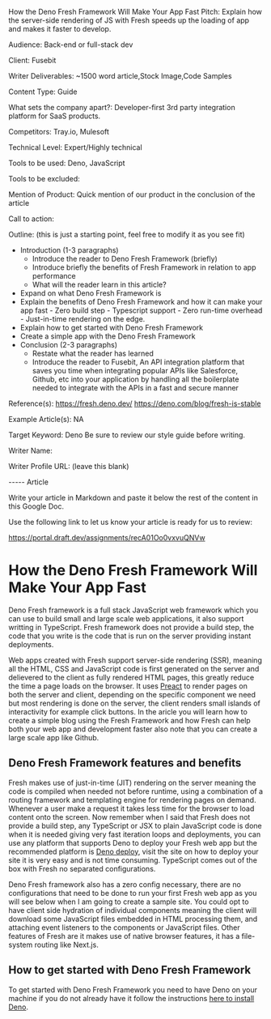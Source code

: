 How the Deno Fresh Framework Will Make Your App Fast
Pitch: Explain how the server-side rendering of JS with Fresh speeds up the loading of app and makes it faster to develop.

Audience: Back-end or full-stack dev

Client: Fusebit

Writer Deliverables: ~1500 word article,Stock Image,Code Samples

Content Type: Guide

What sets the company apart?: Developer-first 3rd party integration platform for SaaS products.

Competitors: Tray.io, Mulesoft

Technical Level: Expert/Highly technical

Tools to be used: Deno, JavaScript

Tools to be excluded: 

Mention of Product: Quick mention of our product in the conclusion of the article

Call to action: 

Outline: (this is just a starting point, feel free to modify it as you see fit)
- Introduction (1-3 paragraphs)
    - Introduce the reader to Deno Fresh Framework (briefly)
    - Introduce briefly the benefits of Fresh Framework in relation to app performance
    - What will the reader learn in this article?
- Expand on what Deno Fresh Framework is
- Explain the benefits of Deno Fresh Framework and how it can make your app fast
        - Zero build step
        - Typescript support
        - Zero run-time overhead
        - Just-in-time rendering on the edge.
- Explain how to get started with Deno Fresh Framework
- Create a simple app with the Deno Fresh Framework
- Conclusion (2-3 paragraphs)
    - Restate what the reader has learned
    - Introduce the reader to Fusebit, An API integration platform that saves you time when integrating popular APIs like Salesforce, Github, etc into your application by handling all the boilerplate needed to integrate with the APIs in a fast and secure manner

Reference(s):
https://fresh.deno.dev/
​​https://deno.com/blog/fresh-is-stable

Example Article(s):
NA

Target Keyword: Deno
Be sure to review our style guide before writing.

Writer Name: 

Writer Profile URL: (leave this blank)

----- Article

Write your article in Markdown and paste it below the rest of the content in this Google Doc.

Use the following link to let us know your article is ready for us to review:

https://portal.draft.dev/assignments/recA01Oo0vxvuQNVw


# How the Deno Fresh Framework Will Make Your App Fast

Deno Fresh framework is a full stack JavaScript web framework which you can use to build small and large scale web applications, it also support writting in TypeScript. Fresh framework does not provide a build step, the code that you write is the code that is run on the server providing instant deployments.

Web apps created with Fresh support server-side rendering (SSR), meaning all the HTML, CSS and JavaScript code is first generated on the server and delievered to the client as fully rendered HTML pages, this greatly reduce the time a page loads on the browser. It uses [Preact](https://preactjs.com) to render pages on both the server and client, depending on the specific component we need but most rendering is done on the server, the client renders small islands of interactivity for example click buttons. In the aricle you will learn how to create a simple blog using the Fresh Framework and how Fresh can help both your web app and development faster also note that you can create a large scale app like Github.

## Deno Fresh Framework features and benefits

Fresh makes use of just-in-time (JIT) rendering on the server meaning the code is compiled when needed not before runtime, using a combination of a routing framework and templating engine for rendering pages on demand. Whenever a user make a request it takes less time for the browser to load content onto the screen. Now remember when I said that Fresh does not provide a build step, any TypeScript or JSX to plain JavaScript code is done when it is needed giving very fast iteration loops and deployments, you can use any platform that supports Deno to deploy your Fresh web app but the recommended platform is [Deno deploy](https://deno.com/deploy), visit the site on how to deploy your site it is very easy and is not time consuming. TypeScript comes out of the box with Fresh no separated configurations.

Deno Fresh framework also has a zero config necessary, there are no configurations that need to be done to run your first Fresh web app as you will see below when I am going to create a sample site. You could opt to have client side hydration of individual components meaning the client will download some JavaScript files embedded in HTML processing them, and attaching event listeners to the components or JavaScript files. Other features of Fresh are it makes use of native browser features, it has a file-system routing like Next.js.

## How to get started with Deno Fresh Framework

To get started with Deno Fresh Framework you need to have Deno on your machine if you do not already have it follow the instructions [here to install Deno](https://deno.land/manual/getting_started/installation). 
